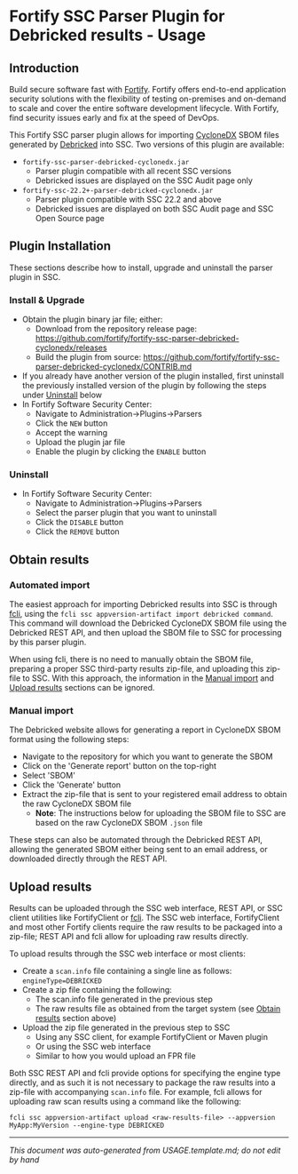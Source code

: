 
<!-- START-INCLUDE:repo-usage.md -->


<!-- START-INCLUDE:usage/h1.standard-parser-usage.md -->

<x-tag-head>
<x-tag-meta http-equiv="X-UA-Compatible" content="IE=edge"/>

<x-tag-script language="JavaScript"><!--
<X-INCLUDE url="https://cdn.jsdelivr.net/gh/highlightjs/cdn-release@10.0.0/build/highlight.min.js"/>
--></x-tag-script>

<x-tag-script language="JavaScript"><!--
<X-INCLUDE url="https://ajax.googleapis.com/ajax/libs/jquery/3.4.1/jquery.min.js" />
--></x-tag-script>

<x-tag-script language="JavaScript"><!--
<X-INCLUDE url="${gradleHelpersLocation}/spa_readme.js" />
--></x-tag-script>

<x-tag-style><!--
<X-INCLUDE url="https://cdn.jsdelivr.net/gh/highlightjs/cdn-release@10.0.0/build/styles/github.min.css" />
--></x-tag-style>

<x-tag-style><!--
<X-INCLUDE url="${gradleHelpersLocation}/spa_readme.css" />
--></x-tag-style>
</x-tag-head>

# Fortify SSC Parser Plugin for Debricked results - Usage

## Introduction


<!-- START-INCLUDE:p.marketing-intro.md -->

Build secure software fast with [Fortify](https://www.microfocus.com/en-us/solutions/application-security). Fortify offers end-to-end application security solutions with the flexibility of testing on-premises and on-demand to scale and cover the entire software development lifecycle.  With Fortify, find security issues early and fix at the speed of DevOps. 

<!-- END-INCLUDE:p.marketing-intro.md -->



<!-- START-INCLUDE:repo-intro.md -->

This Fortify SSC parser plugin allows for importing [CycloneDX](https://cyclonedx.org/) SBOM files generated by [Debricked](https://debricked.com/) into SSC. Two versions of this plugin are available:

* `fortify-ssc-parser-debricked-cyclonedx.jar`
	 * Parser plugin compatible with all recent SSC versions
	 * Debricked issues are displayed on the SSC Audit page only
* `fortify-ssc-22.2+-parser-debricked-cyclonedx.jar`
	 * Parser plugin compatible with SSC 22.2 and above
	 * Debricked issues are displayed on both SSC Audit page and SSC Open Source page
	 

<!-- END-INCLUDE:repo-intro.md -->


## Plugin Installation

These sections describe how to install, upgrade and uninstall the parser plugin in SSC.

### Install & Upgrade

* Obtain the plugin binary jar file; either:
     * Download from the repository release page: https://github.com/fortify/fortify-ssc-parser-debricked-cyclonedx/releases
     * Build the plugin from source: https://github.com/fortify/fortify-ssc-parser-debricked-cyclonedx/CONTRIB.md
* If you already have another version of the plugin installed, first uninstall the previously  installed version of the plugin by following the steps under [Uninstall](#uninstall) below
* In Fortify Software Security Center:
	* Navigate to Administration->Plugins->Parsers
	* Click the `NEW` button
	* Accept the warning
	* Upload the plugin jar file
	* Enable the plugin by clicking the `ENABLE` button
  
### Uninstall

* In Fortify Software Security Center:
     * Navigate to Administration->Plugins->Parsers
     * Select the parser plugin that you want to uninstall
     * Click the `DISABLE` button
     * Click the `REMOVE` button 

## Obtain results


<!-- START-INCLUDE:parser-obtain-results.md -->

### Automated import

The easiest approach for importing Debricked results into SSC is through [fcli](https://github.com/fortify-ps/fcli), using the `fcli ssc appversion-artifact import debricked command`. This command will download the Debricked CycloneDX SBOM file using the Debricked REST API, and then upload the SBOM file to SSC for processing by this parser plugin. 

When using fcli, there is no need to manually obtain the SBOM file, preparing a proper SSC third-party results zip-file, and uploading this zip-file to SSC. With this approach, the information in the [Manual import](#manual-import) and [Upload results](#upload-results) sections can be ignored.

### Manual import

The Debricked website allows for generating a report in CycloneDX SBOM format using the following steps:

* Navigate to the repository for which you want to generate the SBOM
* Click on the 'Generate report' button on the top-right
* Select 'SBOM'
* Click the 'Generate' button
* Extract the zip-file that is sent to your registered email address to obtain the raw CycloneDX SBOM file
    * **Note**: The instructions below for uploading the SBOM file to SSC are based on the raw CycloneDX SBOM `.json` file

These steps can also be automated through the Debricked REST API, allowing the generated SBOM either being sent to an email address, or downloaded directly through the REST API.

<!-- END-INCLUDE:parser-obtain-results.md -->


## Upload results

Results can be uploaded through the SSC web interface, REST API, or SSC client utilities like FortifyClient or [fcli](https://github.com/fortify-ps/fcli). The SSC web interface, FortifyClient and most other Fortify clients require the raw results to be packaged into a zip-file; REST API and fcli allow for uploading raw results directly.

To upload results through the SSC web interface or most clients:

* Create a `scan.info` file containing a single line as follows:   
     `engineType=DEBRICKED`
* Create a zip file containing the following:
	* The scan.info file generated in the previous step
	* The raw results file as obtained from the target system (see [Obtain results](#obtain-results) section above)
* Upload the zip file generated in the previous step to SSC
	* Using any SSC client, for example FortifyClient or Maven plugin
	* Or using the SSC web interface
	* Similar to how you would upload an FPR file
	
Both SSC REST API and fcli provide options for specifying the engine type directly, and as such it is not necessary to package the raw results into a zip-file with accompanying `scan.info` file. For example, fcli allows for uploading raw scan results using a command like the following:

`fcli ssc appversion-artifact upload <raw-results-file> --appversion MyApp:MyVersion --engine-type DEBRICKED`

<!-- END-INCLUDE:usage/h1.standard-parser-usage.md -->


<!-- END-INCLUDE:repo-usage.md -->


---

*This document was auto-generated from USAGE.template.md; do not edit by hand*
